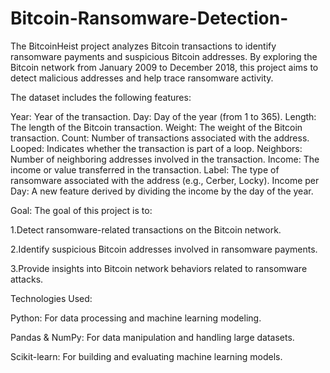# Bitcoin-Ransomware-Detection-

The BitcoinHeist project analyzes Bitcoin transactions to identify ransomware payments and suspicious Bitcoin addresses. By exploring the Bitcoin network from January 2009 to December 2018, this project aims to detect malicious addresses and help trace ransomware activity.

The dataset includes the following features:

Year: Year of the transaction.
Day: Day of the year (from 1 to 365).
Length: The length of the Bitcoin transaction.
Weight: The weight of the Bitcoin transaction.
Count: Number of transactions associated with the address.
Looped: Indicates whether the transaction is part of a loop.
Neighbors: Number of neighboring addresses involved in the transaction.
Income: The income or value transferred in the transaction.
Label: The type of ransomware associated with the address (e.g., Cerber, Locky).
Income per Day: A new feature derived by dividing the income by the day of the year.

Goal: The goal of this project is to:

1.Detect ransomware-related transactions on the Bitcoin network.

2.Identify suspicious Bitcoin addresses involved in ransomware payments. 

3.Provide insights into Bitcoin network behaviors related to ransomware attacks.

Technologies Used:

Python: For data processing and machine learning modeling.

Pandas & NumPy: For data manipulation and handling large datasets.

Scikit-learn: For building and evaluating machine learning models.
